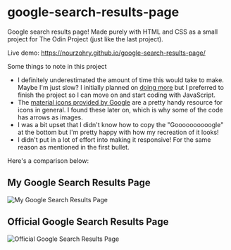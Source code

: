 # google-search-results-page

Google search results page! Made purely with HTML and CSS as a small project for The Odin Project (just like the last project).

Live demo: https://nourzohry.github.io/google-search-results-page/

Some things to note in this project
* I definitely underestimated the amount of time this would take to make. Maybe I'm just slow? I initially planned on [doing more](https://i.imgur.com/sA6abKE.png) but I preferred to finish the project so I can move on and start coding with JavaScript.
* The [material icons provided by Google](https://developers.google.com/fonts/docs/material_icons) are a pretty handy resource for icons in general. I found these later on, which is why some of the code has arrows as images.
* I was a bit upset that I didn't know how to copy the "Goooooooooogle" at the bottom but I'm pretty happy with how my recreation of it looks!
* I didn't put in a lot of effort into making it responsive! For the same reason as mentioned in the first bullet.

Here's a comparison below:

## My Google Search Results Page
![My Google Search Results Page](https://i.imgur.com/TSjXjJD.png)

## Official Google Search Results Page
![Official Google Search Results Page](https://i.imgur.com/1Subrlw.png)

